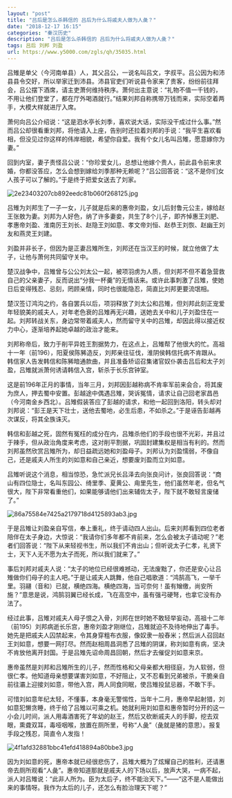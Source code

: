 ```yaml
---
layout: "post"
title: "吕后是怎么杀韩信的 吕后为什么将戚夫人做为人彘？"
date: "2018-12-17 16:15"
categories: "秦汉历史"
description: "吕后是怎么杀韩信的 吕后为什么将戚夫人做为人彘？"
tags: 吕后 刘邦 刘盈
url: https://www.y5000.com/zgls/qh/35035.html
---
```






吕雉是单父（今河南单县）人，其父吕公，一说名叫吕文，字叔平。吕公因为和沛县县令交好，所以举家迁到沛县。沛县官吏们听说县令家来了贵客，纷纷前往拜会，吕公摆下酒席，请主吏萧何维持秩序。萧何出主意说：“礼物不值一千钱的，不用让他们登堂了，都在厅外喝酒就行。”结果刘邦自称携带万钱而来，实际空着两手，大模大样就进厅入席。

萧何向吕公介绍说：“这是泗水亭长刘季，喜欢说大话，实际没干成过什么事。”然而吕公却很看重刘邦，将他请入上座，告别时还拉着刘邦的手说：“我平生喜欢看相，但没见过你这样的伟岸相貌，希望你自爱。我有个女儿名叫吕雉，愿意嫁你为妻。”

回到内室，妻子责怪吕公说：“你珍爱女儿，总想让他嫁个贵人，前此县令前来求婚，你都没答应，怎么会想到嫁给刘季那种无赖呢？”吕公回答说：“这不是你们女人孩子可以了解的。”于是终于把爱女送去了刘家。

![2e23403207cb892eedc81b060f268125.jpg](https://img.y5000.com/uploads/allimg/181018/2e23403207cb892eedc81b060f268125.jpg)

吕雉为刘邦生了一子一女，儿子就是后来的惠帝刘盈，女儿后封鲁元公主，嫁给赵王张敖为妻。刘邦为人好色，纳了许多妻妾，共生了8个儿子，即齐悼惠王刘肥、孝惠帝刘盈、淮南厉王刘长、赵隐王刘如意、孝文帝刘恒、赵恭王刘恢、赵幽王刘友和燕灵王刘建。

刘盈并非长子，但因为是正妻吕雉所生，刘邦还在当汉王的时候，就立他做了太子，让他与萧何共同留守关中。

楚汉战争中，吕雉曾与公公刘太公一起，被项羽虏为人质，但刘邦不但不着急营救自己的父亲妻子，反而说出“分我一杯羹”的无情话来。或许此事刺激了吕雉，使她日后变得残忍、忌刻，罔顾亲情，同时也很能隐忍，简直比刘邦更要流氓相。

楚汉签订鸿沟之约，各自罢兵以后，项羽释放了刘太公和吕雉，但刘邦此刻正宠爱年轻貌美的戚夫人，对年老色衰的吕雉再无兴趣，送她去关中和儿子刘盈住在一起。刘邦转战关东，身边常带着戚夫人，然而留守关中的吕雉，却因此得以接近权力中心，逐渐培养起她卓越的政治才能来。

刘邦称帝后，致力于削平异姓王割据势力，在这点上，吕雉帮了他很大的忙。高祖十一年（前196），阳夏侯陈豨造反，刘邦亲往征伐，淮阴侯韩信托病不肯跟从。韩信家人告发韩信和陈豨暗通款曲，并且准备矫诏召集诸官奴仆袭击吕后和太子刘盈，吕雉就派萧何诱请韩信入宫，斩杀于长乐宫钟室。

这是前196年正月的事情，当年三月，刘邦因彭越称病不肯率军前来会合，将其废为庶人，押去蜀中安置。彭越途中偶遇吕雉，哭诉冤情，请求让自己回老家昌邑（今河南金乡西北）。吕雉假装答应了彭越的请求，和他一起回到洛阳，转头却对刘邦说：“彭王是天下壮士，送他去蜀地，必生后患，不如杀之。”于是诬告彭越再次谋反，将其全族诛灭。

韩信和彭越之死，固然有冤枉的成分在内，吕雉杀他们的手段也很不光彩，并且过于辣手，但从政治角度来考虑，这对削平割据，巩固封建集权是相当有利的。然而刘邦虽然欣赏吕雉所为，却日益疏远她和刘盈母子。刘邦认为刘盈懦弱，不像自己，还是戚夫人所生的刘如意和自己亲近，想要废刘盈而立刘如意。

吕雉听说这个消息，相当惊恐，急忙派兄长吕泽去向张良问计，张良回答说：“商山有四位隐士，名叫东园公、绮里季、夏黄公、甪里先生，他们虽然年老，但名气很大，陛下非常看重他们，如果能够请他们出来辅佐太子，陛下就不敢轻言废储了。”

![86a75584e7425a2179718d4125893ab3.jpg](https://img.y5000.com/uploads/allimg/181018/86a75584e7425a2179718d4125893ab3.jpg)

于是吕雉让刘盈亲自写信，奉上重礼，终于请动四人出山。后来刘邦看到四位老者陪伴在太子身边，大惊说：“我请你们多年都不肯前来，怎么会被太子请动呢？”老者们回答说：“陛下从来轻视书生，所以我们不肯出山；但听说太子仁孝，礼贤下士，天下人无不愿为太子而死，所以我们就来了。”

事后刘邦对戚夫人说：“太子的地位已经很难撼动，无法废黜了，你还是安心让吕雉做你们母子的主人吧。”于是让戚夫人跳舞，他自己唱歌道：“鸿鹄高飞，一举千里。羽翮（音和）已就，横绝四海。横绝四海，当可奈何！虽有矰缴，尚安所施？”意思是说，鸿鹄羽翼已经长成，飞在高空中，虽有强弓硬弩，也拿它没有办法了。

经过此事，吕雉对戚夫人母子恨之入骨，刘邦在世时她不敢轻举妄动，高祖十二年（前195）刘邦病逝长乐宫，惠帝刘盈才刚继位，吕雉就迫不及待地伸出了毒手。她先是把戚夫人囚禁起来，令其身穿粗布衣服，像奴隶一般舂米；然后派人召回赵王刘如意，想要一网打尽。然而赵相周昌洞悉了吕雉的阴谋，称刘如意有病，坚决不肯放他离开封国。于是吕雉先诏命周昌回朝，然后才去催促刘如意来京。

惠帝虽然是刘邦和吕雉所生的儿子，然而性格和父母亲都大相径庭，为人软弱，但很仁孝。他知道母亲想要谋害刘如意，不好阻止，又不忍看到兄弟被杀，干脆亲自前往灞上迎接刘如意，带他入宫，两人同食同眠，使吕雉投鼠忌器，不敢下手。

可惜刘如意年纪太轻，不懂事，本身毫无警惕性，当年十二月，惠帝早起射猎，刘如意犯懒贪睡，终于给了吕雉以可乘之机。她就利用刘如意和惠帝暂时分开的这一小会儿时间，派人用毒酒害死了年幼的赵王，然后又砍断戚夫人的手脚，挖去双眼，熏聋双耳，毒哑咽喉，放置在厕所里，号称“人彘”（彘就是猪的意思）。报复手段之残忍，简直令人发指！

![4f1afd32881bbc41efd418894a80bbe3.jpg](https://img.y5000.com/uploads/allimg/181018/4f1afd32881bbc41efd418894a80bbe3.jpg)

因为刘如意的死，惠帝本就已经很悲伤了，吕雉大概为了炫耀自己的胜利，还请惠帝去厕所观看“人彘”。惠帝知道那就是戚夫人的下场以后，放声大哭，一病不起，派人对吕雉说：“此非人所为。臣为太后子，终不能治天下。”——“这不是人能做出来的事情呀。我作为太后的儿子，还怎么有脸治理天下呢？”
